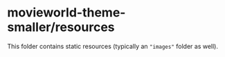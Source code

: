 # movieworld-theme-smaller/resources

This folder contains static resources (typically an `"images"` folder as well).
